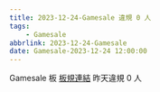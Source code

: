 ```yaml
---
title: 2023-12-24-Gamesale 違規 0 人
tags:
    - Gamesale
abbrlink: 2023-12-24-Gamesale
date: Gamesale-2023-12-24 12:00:00
---
```

Gamesale 板 [板規連結](https://www.ptt.cc/bbs/Gossiping/M.1637425085.A.07D.html)
昨天違規 0 人
